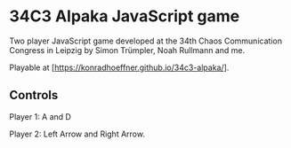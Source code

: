 # 34C3 Alpaka JavaScript game

Two player JavaScript game developed at the 34th Chaos Communication Congress in Leipzig by Simon Trümpler, Noah Rullmann and me.

Playable at [https://konradhoeffner.github.io/34c3-alpaka/].

## Controls

Player 1: A and D

Player 2: Left Arrow and Right Arrow.
